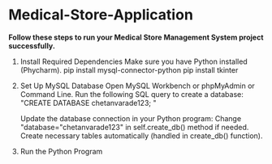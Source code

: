 # Medical-Store-Application
**Follow these steps to run your Medical Store Management System project successfully.**
1) Install Required Dependencies
   Make sure you have Python installed (Phycharm).
   pip install mysql-connector-python
   pip install tkinter

2) Set Up MySQL Database
   Open MySQL Workbench or phpMyAdmin or Command Line.
   Run the following SQL query to create a database:
   "CREATE DATABASE chetanvarade123; "
   
   Update the database connection in your Python program:
   Change "database="chetanvarade123" in self.create_db() method if needed.
   Create necessary tables automatically (handled in create_db() function).
3) Run the Python Program
